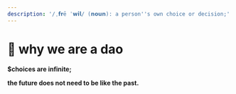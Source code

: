 ```yaml
---
description: '/ˌ𝗳𝗿ē ˈ𝘄𝗶𝗹/ (𝗻𝗼𝘂𝗻): a person''s own choice or decision;'
---
```


# 🤍 why we are a dao







**$choices are infinite;**

**the future does not need to be like the past.**





